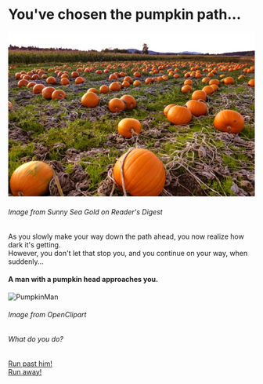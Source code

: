 # You've chosen the pumpkin path...
![Patch](pumpkin-patch.jpg)  
###### Image from Sunny Sea Gold on Reader's Digest  
As you slowly make your way down the path ahead, you now realize how dark it's getting.  
However, you don't let that stop you, and you continue on your way, when suddenly...  
#### A man with a pumpkin head approaches you.  
![PumpkinMan](imagetest.jpg)  
###### Image from OpenClipart  
###### What do you do?

[Run past him!](darkness.md)  
[Run away!](../lost.md)